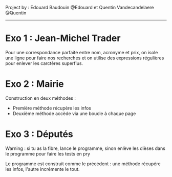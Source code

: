 Project by : Edouard Baudouin @Edouard et Quentin Vandecandelaere @Quentin
***

Exo 1 : Jean-Michel Trader 
====

Pour une correspondance parfaite entre nom, acronyme et prix, on isole une ligne pour faire nos recherches et on utilise des expressions régulières pour enlever les carctères superflus.


Exo 2 : Mairie
====

Construction en deux méthodes :
- Première méthode récupère les infos
- Deuxième méthode accède via une boucle à chaque page


Exo 3 : Députés
====

Warning : si tu as la fibre, lance le programme, sinon enlève les dièses dans le programme pour faire les tests en pry

Le programme est construit comme le précédent : une méthode récupére les infos, l'autre incrémente le tout.